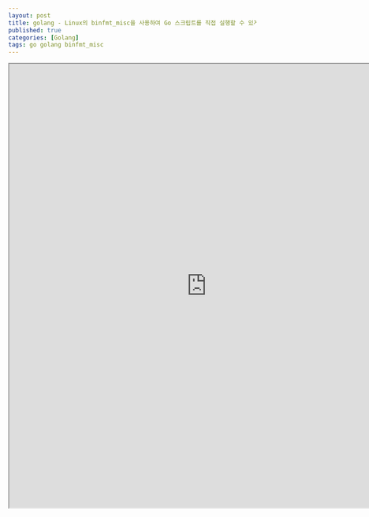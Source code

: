 ```yaml
---
layout: post
title: golang - Linux의 binfmt_misc을 사용하여 Go 스크립트를 직접 실행할 수 있게 하기
published: true
categories: [Golang]
tags: go golang binfmt_misc
---
```

<iframe width="800" height="900" src="https://docs.google.com/document/d/e/2PACX-1vTNL64GKPwDiFDHFOd_ahr4QOdZIzznXT5MViLZQpV4c3HqWaQvqxiAp-TIkqgQiFl8mZgpqyDPDMrc/pub?embedded=true"></iframe>    
  